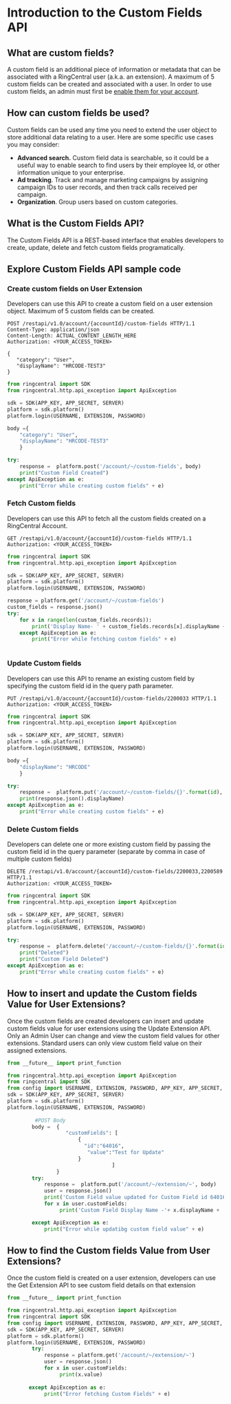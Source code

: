 # Introduction to the Custom Fields API

## What are custom fields?

A custom field is an additional piece of information or metadata that can be associated with a RingCentral user (a.k.a. an extension). A maximum of 5 custom fields can be created and associated with a user. In order to use custom fields, an admin must first be [enable them for your account](https://support.ringcentral.com/s/article/11285-Configure-Custom-Fields?language=en_US).

## How can custom fields be used?

Custom fields can be used any time you need to extend the user object to store additional data relating to a user. Here are some specific use cases you may consider:

* **Advanced search.** Custom field data is searchable, so it could be a useful way to enable search to find users by their employee Id, or other information unique to your enterprise. 
* **Ad tracking**. Track and manage marketing campaigns by assigning campaign IDs to user records, and then track calls received per campaign.
* **Organization**. Group users based on custom categories.

## What is the Custom Fields API?

The Custom Fields API is a REST-based interface that enables developers to create, update, delete and fetch custom fields programatically.
  
## Explore Custom Fields API sample code

### Create custom fields on User Extension

Developers can use this API to create a custom field on a user extension object. Maximum of 5 custom fields can be created.


```HTTP tab="Raw"
POST /restapi/v1.0/account/{accountId}/custom-fields HTTP/1.1
Content-Type: application/json
Content-Length: ACTUAL_CONTENT_LENGTH_HERE
Authorization: <YOUR_ACCESS_TOKEN>

{  
   "category": "User",
   "displayName": "HRCODE-TEST3"
}
```

```python tab="Python"
from ringcentral import SDK
from ringcentral.http.api_exception import ApiException

sdk = SDK(APP_KEY, APP_SECRET, SERVER)
platform = sdk.platform()
platform.login(USERNAME, EXTENSION, PASSWORD)

body ={
    "category": "User",
    "displayName": "HRCODE-TEST3"
    }

try:
    response =  platform.post('/account/~/custom-fields', body)
    print("Custom Field Created")
except ApiException as e:
    print("Error while creating custom fields" + e)
```


### Fetch Custom fields

Developers can use this API to fetch all the custom fields created on a RingCentral Account.

```http tab="Raw"
GET /restapi/v1.0/account/{accountId}/custom-fields HTTP/1.1
Authorization: <YOUR_ACCESS_TOKEN>

```


```python tab="Python"
from ringcentral import SDK
from ringcentral.http.api_exception import ApiException

sdk = SDK(APP_KEY, APP_SECRET, SERVER)
platform = sdk.platform()
platform.login(USERNAME, EXTENSION, PASSWORD)

response = platform.get('/account/~/custom-fields')
custom_fields = response.json()
try:
    for x in range(len(custom_fields.records)):
        print('Display Name- ' + custom_fields.records[x].displayName + ' id- ' +custom_fields.records[x].id + ' Category- '+custom_fields.records[x].category + '\n' )
    except ApiException as e:
        print("Error while fetching custom fields" + e)
        
```

### Update Custom fields

Developers can use this API to rename an existing custom field by specifying the custom field id in the query path parameter.

```http tab="Raw"
PUT /restapi/v1.0/account/{accountId}/custom-fields/2200033 HTTP/1.1
Authorization: <YOUR_ACCESS_TOKEN>

```

```python tab="Python"
from ringcentral import SDK
from ringcentral.http.api_exception import ApiException

sdk = SDK(APP_KEY, APP_SECRET, SERVER)
platform = sdk.platform()
platform.login(USERNAME, EXTENSION, PASSWORD)

body ={
    "displayName": "HRCODE"
    }

try:
    response =  platform.put('/account/~/custom-fields/{}'.format(id), body)
    print(response.json().displayName)
except ApiException as e:
    print("Error while creating custom fields" + e)
```

### Delete Custom fields

Developers can delete one or more existing custom field by passing the custom field id in the query parameter (separate by comma in case of multiple custom fields)

```http tab="Raw"
DELETE /restapi/v1.0/account/{accountId}/custom-fields/2200033,2200589 HTTP/1.1
Authorization: <YOUR_ACCESS_TOKEN>

```

```python tab="Python"
from ringcentral import SDK
from ringcentral.http.api_exception import ApiException

sdk = SDK(APP_KEY, APP_SECRET, SERVER)
platform = sdk.platform()
platform.login(USERNAME, EXTENSION, PASSWORD)

try:
    response =  platform.delete('/account/~/custom-fields/{}'.format(id))
    print("Deleted")
    print("Custom Field Deleted")
except ApiException as e:
    print("Error while creating custom fields" + e)
```

## How to insert and update the Custom fields Value for User Extensions?
Once the custom fields are created developers can insert and update custom fields value for user extensions using the Update Extension API.
Only an Admin User can change and view the custom field values for other extensions. Standard users can only view custom field value on their assigned extensions.

```python tab="Python"
from __future__ import print_function

from ringcentral.http.api_exception import ApiException
from ringcentral import SDK
from config import USERNAME, EXTENSION, PASSWORD, APP_KEY, APP_SECRET, SERVER
sdk = SDK(APP_KEY, APP_SECRET, SERVER)
platform = sdk.platform()
platform.login(USERNAME, EXTENSION, PASSWORD)
 
         #POST Body
        body =  {
                   "customFields": [
                       {
                         "id":"64016",
                          "value":"Test for Update"
                       }
                                  ]
                }
        try:
            response =  platform.put('/account/~/extension/~', body)
            user = response.json()
            print('Custom Field value updated for Custom Field id 64016')
            for x in user.customFields:
                 print('Custom Field Display Name -'+ x.displayName +  ' |  Custom Field Value - ' + x.value + ' | id - ' +  x.id)

        except ApiException as e:
            print("Error while updatibg custom field value" + e)
``` 
## How to find the Custom fields Value from User Extensions?

Once the custom field is created on a user extension, developers can use the Get Extension API to see custom field details on that extension


```python tab="Python"
from __future__ import print_function

from ringcentral.http.api_exception import ApiException
from ringcentral import SDK
from config import USERNAME, EXTENSION, PASSWORD, APP_KEY, APP_SECRET, SERVER
sdk = SDK(APP_KEY, APP_SECRET, SERVER)
platform = sdk.platform()
platform.login(USERNAME, EXTENSION, PASSWORD)
        try:
            response = platform.get('/account/~/extension/~')
            user = response.json()
            for x in user.customFields:
                 print(x.value)
      
       except ApiException as e:
            print("Error fetching Custom Fields" + e)

```
